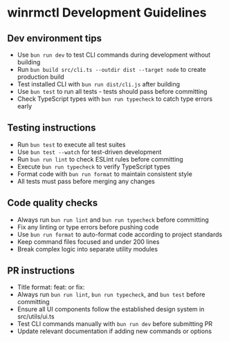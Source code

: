 # winrmctl Development Guidelines

## Dev environment tips
- Use `bun run dev` to test CLI commands during development without building
- Run `bun build src/cli.ts --outdir dist --target node` to create production build
- Test installed CLI with `bun run dist/cli.js` after building
- Use `bun test` to run all tests - tests should pass before committing
- Check TypeScript types with `bun run typecheck` to catch type errors early

## Testing instructions
- Run `bun test` to execute all test suites
- Use `bun test --watch` for test-driven development
- Run `bun run lint` to check ESLint rules before committing
- Execute `bun run typecheck` to verify TypeScript types
- Format code with `bun run format` to maintain consistent style
- All tests must pass before merging any changes

## Code quality checks
- Always run `bun run lint` and `bun run typecheck` before committing
- Fix any linting or type errors before pushing code
- Use `bun run format` to auto-format code according to project standards
- Keep command files focused and under 200 lines
- Break complex logic into separate utility modules

## PR instructions
- Title format: feat: <description> or fix: <description>
- Always run `bun run lint`, `bun run typecheck`, and `bun test` before committing
- Ensure all UI components follow the established design system in src/utils/ui.ts
- Test CLI commands manually with `bun run dev` before submitting PR
- Update relevant documentation if adding new commands or options